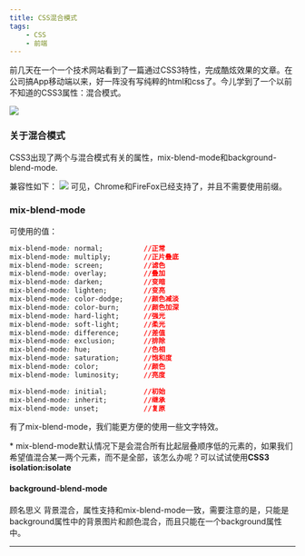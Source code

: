```yaml
---
title: CSS混合模式
tags: 
	- CSS 
	- 前端
---
```


前几天在一个一个技术网站看到了一篇通过CSS3特性，完成酷炫效果的文章。在公司搞App移动端以来，好一阵没有写纯粹的html和css了。今儿学到了一个以前不知道的CSS3属性：混合模式。

![](/assets/blogImg/20171114-01.jpg)

### 关于混合模式
CSS3出现了两个与混合模式有关的属性，mix-blend-mode和background-blend-mode.

兼容性如下：
![](/assets/blogImg/20171114-02.jpg)
可见，Chrome和FireFox已经支持了，并且不需要使用前缀。

<!-- more -->

### mix-blend-mode

可使用的值：
```css
mix-blend-mode: normal;          //正常
mix-blend-mode: multiply;        //正片叠底
mix-blend-mode: screen;          //滤色
mix-blend-mode: overlay;         //叠加
mix-blend-mode: darken;          //变暗
mix-blend-mode: lighten;         //变亮
mix-blend-mode: color-dodge;     //颜色减淡
mix-blend-mode: color-burn;      //颜色加深
mix-blend-mode: hard-light;      //强光
mix-blend-mode: soft-light;      //柔光
mix-blend-mode: difference;      //差值
mix-blend-mode: exclusion;       //排除
mix-blend-mode: hue;             //色相
mix-blend-mode: saturation;      //饱和度
mix-blend-mode: color;           //颜色
mix-blend-mode: luminosity;      //亮度

mix-blend-mode: initial;         //初始
mix-blend-mode: inherit;         //继承
mix-blend-mode: unset;           //复原
```
有了mix-blend-mode，我们能更方便的使用一些文字特效。

\* mix-blend-mode默认情况下是会混合所有比起层叠顺序低的元素的，如果我们希望值混合某一两个元素，而不是全部，该怎么办呢？可以试试使用**CSS3 isolation:isolate**

#### background-blend-mode
顾名思义 背景混合，属性支持和mix-blend-mode一致，需要注意的是，只能是background属性中的背景图片和颜色混合，而且只能在一个background属性中。



---

